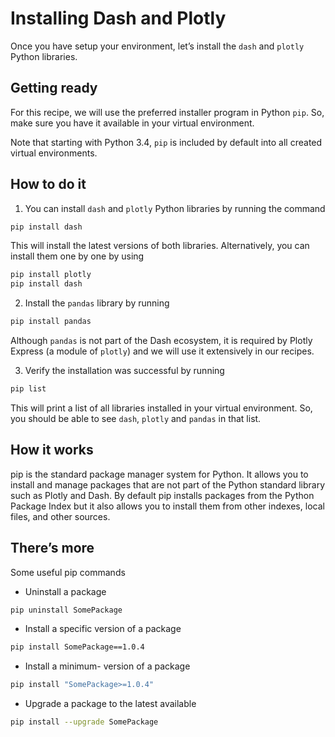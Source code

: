 # Installing Dash and Plotly

Once you have setup your environment, let’s install the `dash` and `plotly` Python libraries.

## Getting ready

For this recipe, we will use the preferred installer program in Python `pip`. So, make sure you have it available in your virtual environment.

Note that starting with Python 3.4, `pip` is included by default into all created virtual environments.

## How to do it

1. You can install `dash` and `plotly` Python  libraries by running the command

```bash
pip install dash
```

This will install the latest versions of both libraries. Alternatively, you can install them one by one by using

```bash
pip install plotly
pip install dash
```

2. Install the `pandas` library by running

```bash
pip install pandas
```

Although `pandas` is not part of the Dash ecosystem, it is required by Plotly Express (a module of `plotly`) and we will use it extensively in our recipes.

3. Verify the installation was successful by running

```bash
pip list
```

This will print a list of all libraries installed in your virtual environment. So, you should be able to see `dash`, `plotly` and `pandas`  in that list.

## How it works

pip is the standard package manager system for Python. It allows you to install and manage packages that are not part of the Python standard library such as Plotly and Dash. By default pip installs packages from the Python Package Index but it also allows you to install them from other indexes, local files, and other sources.

## There’s more

Some useful pip commands

- Uninstall a package

```bash
pip uninstall SomePackage
```

- Install a specific version of a package

```bash
pip install SomePackage==1.0.4
```

- Install a minimum- version of a package

```bash
pip install "SomePackage>=1.0.4" 
```

- Upgrade a package to the latest available

```bash
pip install --upgrade SomePackage
```
